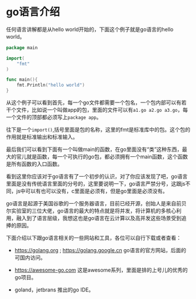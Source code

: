 # go语言介绍
任何语言讲解都是从hello world开始的，下面这个例子就是go语言的hello world。

```go
package main 

import(
    "fmt"
)

func main(){
    fmt.Println("hello world")
}
```
从这个例子可以看到首先，每一个go文件都需要一个包名，一个包内部可以有若干个文件，比如说一个叫做app的包，里面的文件可以有`a1.go a2.go a3.go`，每一个文件的顶部都必须写上`package app`。

往下是一个`import()`,括号里面是包的名称，这里的fmt是标准库中的包。这个包的作用就是标准输出和标准输入。

最后我们可以看到下面有一个叫做main的函数，在go里面没有“类”这种东西，最大的官儿就是函数，每一个可执行的go包，都必须拥有一个main函数，这个函数是所有函数的入口函数。

看到这里你应该对于go语言有了一个初步的认识，对了你应该发现了吧，go语言里面是没有传统语言里面的分号的，这里要说明一下，go语言严禁分号，这跟js不同，js中可以有也可以没有，c里面是必须有，但是go里面是必须没有。

go语言是起源于美国谷歌的一个服务器语言，目前已经开源，创始人是来自前贝尔实验室的三位大佬，go语言的最大的特点就是将并发，将计算机的多核心利用，融入到了语言层级，我想这也是go语言在云计算以及高并发这些场景受到追捧的原因。

下面介绍以下跟go语言相关的一些网站和工具，各位可以自行下载或者查看：

- https://golang.org ; https://golang.google.cn go语言的官方网站，后面的可国内访问。

- https://awesome-go.com 这是awesome系列，里面是排的上号儿的优秀的go项目。

- goland，jetbrans 推出的go IDE。
